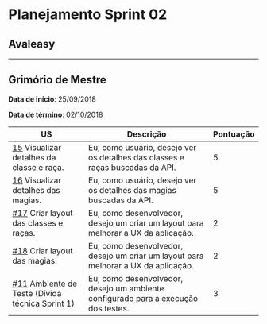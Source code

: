 # Planejamento Sprint 02

## Avaleasy


-----------

## Grimório de Mestre

**Data de início**: 25/09/2018

**Data de término**: 02/10/2018

| US | Descrição | Pontuação |
|---|---|---|
| [15](https://github.com/MPS-FGA/Grimorio-do-Mestre/issues/15) Visualizar detalhes da classe e raça. | Eu, como usuário, desejo ver os detalhes das classes e raças buscadas da API. | 5 |
| [16](https://github.com/MPS-FGA/Grimorio-do-Mestre/issues/16) Visualizar detalhes das magias. | Eu, como usuário, desejo ver os detalhes das magias buscadas da API. | 5 |
| [#17](https://github.com/MPS-FGA/Grimorio-do-Mestre/issues/17) Criar layout das classes e raças. | Eu, como desenvolvedor, desejo um criar um layout para melhorar a UX da aplicação. | 2 |
| [#18](https://github.com/MPS-FGA/Grimorio-do-Mestre/issues/18) Criar layout das magias. | Eu, como desenvolvedor, desejo um criar um layout para melhorar a UX da aplicação. | 2 |
| [#11](https://github.com/MPS-FGA/Grimorio-do-Mestre/issues/11) Ambiente de Teste (Dívida técnica Sprint 1) | Eu, como desenvolvedor, desejo um ambiente configurado para a execução dos testes. | 3 |

